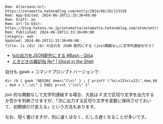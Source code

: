 ```header
Rem: Alternate-Url: https://zetamatta.hatenablog.com/entry/2024/06/20/113336
Rem: App-Edited: 2024-06-20T11:33:36+09:00
Rem: Draft: no
Rem: Url-To-Edit: https://blog.hatena.ne.jp/zetamatta/zetamatta.hatenablog.com/atom/entry/6801883189115693425
Rem: Published: 2024-06-20T11:33:36+09:00
Category: awk
Updated: 2024-06-20T11:33:36+09:00
Title: ls (dir /b) の出力を JSON 配列にする (join関数なしに文字列連結を行う)
```
+ [lsの出力をJSON配列にする #Bash - Qiita](https://qiita.com/stoyosawa/items/176006ec9bc94bed9d8a#%E3%81%8A%E3%82%8F%E3%82%8A%E3%81%AB)
+ [ときどきの雑記帖 Re* | Ghost in the Shell](http://www.kt.rim.or.jp/~kbk/zakkicho/post/2024/06/19/#awk)

自分も gawk × コマンドプロンプトバージョンで:

```
dir /b | gawk "BEGIN{ dem=\"[\n\" } ; { printf \"%s\x22%s\x22\",dem,$0 ; dem = \",\n\" } END{ print \"\n]\" }"
```

join 的な関数なしで文字列連結する場合、大抵は if 文で区切り文字を出力するか否かを判断させますが、「次に出力する区切り文字を変数に保持させておいて、初期値だけ変える」という方法もあります。

なお、短く書けますが、別に速くはなく、むしろ遅くなることが多いです。
